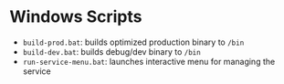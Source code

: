 # Windows Scripts

- `build-prod.bat`: builds optimized production binary to `/bin`
- `build-dev.bat`: builds debug/dev binary to `/bin`
- `run-service-menu.bat`: launches interactive menu for managing the service